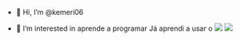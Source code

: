 - 👋 Hi, I’m @kemeri06

- 👀 I’m interested in  aprende a programar 
  Já  aprendi a usar o  ![](https://img.shields.io/badge/Scratch-4D97FF?style=for-the-badge&logo=Scratch&logoColor=white)
  ![](https://img.shields.io/badge/JavaScript-323330?style=for-the-badge&logo=javascript&logoColor=F7DF1E)
